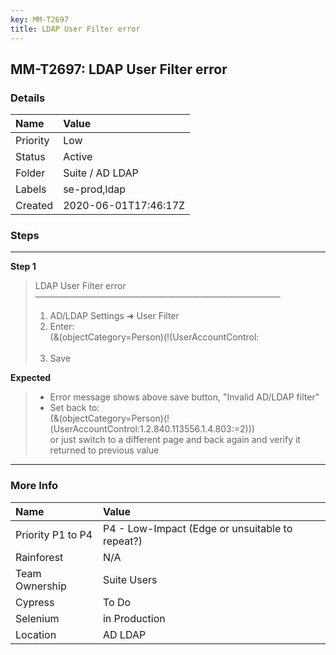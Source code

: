 ```yaml
---
key: MM-T2697
title: LDAP User Filter error
---
```


## MM-T2697: LDAP User Filter error

### Details

| Name     | Value                |
| :------- | :------------------- |
| Priority | Low                  |
| Status   | Active               |
| Folder   | Suite / AD LDAP      |
| Labels   | se-prod,ldap         |
| Created  | 2020-06-01T17:46:17Z |

### Steps

<hr/>

**Step 1**

> <article>LDAP User Filter error<br>————————————————————————————<ol><li>AD/LDAP Settings ➜ User Filter</li><li>Enter:<br>(&amp;(objectCategory=Person)(!(UserAccountControl:<br><br></li><li>Save</li></ol></article>

**Expected**

> <article><ul><li>Error message shows above save button, "Invalid AD/LDAP filter"</li><li>Set back to:<br>(&amp;(objectCategory=Person)(!(UserAccountControl:1.2.840.113556.1.4.803:=2)))<br>or just switch to a different page and back again and verify it returned to previous value</li></ul></article>

<hr/>

### More Info

| Name              | Value                                           |
| :---------------- | :---------------------------------------------- |
| Priority P1 to P4 | P4 - Low-Impact (Edge or unsuitable to repeat?) |
| Rainforest        | N/A                                             |
| Team Ownership    | Suite Users                                     |
| Cypress           | To Do                                           |
| Selenium          | in Production                                   |
| Location          | AD LDAP                                         |
